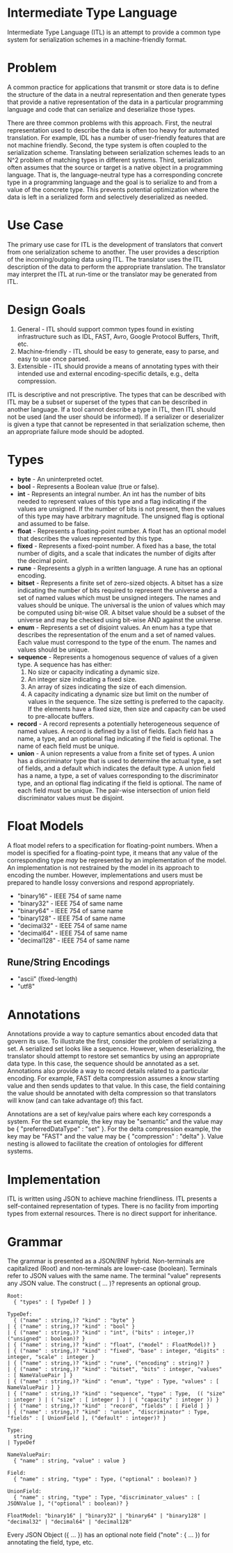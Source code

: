 Intermediate Type Language
==========================

Intermediate Type Language (ITL) is an attempt to provide a common
type system for serialization schemes in a machine-friendly format.

# Problem
A common practice for applications that transmit or store data is to
define the structure of the data in a neutral representation and then
generate types that provide a native representation of the data in a
particular programming language and code that can serialize and
deserialize those types.

There are three common problems with this approach.  First, the
neutral representation used to describe the data is often too heavy
for automated translation.  For example, IDL has a number of
user-friendly features that are not machine friendly.  Second, the
type system is often coupled to the serialization scheme.
Translating between serialization schemes leads to an N^2 problem of
matching types in different systems.  Third, serialization often
assumes that the source or target is a native object in a programming
language.  That is, the language-neutral type has a corresponding
concrete type in a programming language and the goal is to serialize
to and from a value of the concrete type.  This prevents potential
optimization where the data is left in a serialized form and
selectively deserialized as needed.

# Use Case

The primary use case for ITL is the development of translators that
convert from one serialization scheme to another.  The user provides a
description of the incoming/outgoing data using ITL.  The translator
uses the ITL description of the data to perform the appropriate
translation.  The translator may interpret the ITL at run-time or the
translator may be generated from ITL.

# Design Goals

1. General - ITL should support common types found in existing
   infrastructure such as IDL, FAST, Avro, Google Protocol Buffers,
   Thrift, etc.
2. Machine-friendly - ITL should be easy to generate, easy to parse,
   and easy to use once parsed.
3. Extensible - ITL should provide a means of annotating types with
   their intended use and external encoding-specific details, e.g., delta
   compression.

ITL is descriptive and not prescriptive.  The types that can be
described with ITL may be a subset or superset of the types that can
be described in another language.  If a tool cannot describe a type in
ITL, then ITL should not be used (and the user should be informed).
If a serializer or deserializer is given a type that cannot be
represented in that serialization scheme, then an appropriate failure
mode should be adopted.

# Types

- **byte** - An uninterpreted octet.
- **bool** - Represents a Boolean value (true or false).
- **int** - Represents an integral number.  An int has the number of
  bits needed to represent values of this type and a flag indicating
  if the values are unsigned.  If the number of bits is not present,
  then the values of this type may have arbitrary magnitude.  The
  unsigned flag is optional and assumed to be false.
- **float** - Represents a floating-point number.  A float has an
  optional model that describes the values represented by this
  type.
- **fixed** - Represents a fixed-point number.  A fixed has a base,
  the total number of digits, and a scale that indicates the number of
  digits after the decimal point.
- **rune** - Represents a glyph in a written language.  A rune has an
  optional encoding.
- **bitset** - Represents a finite set of zero-sized objects.  A bitset
  has a size indicating the number of bits required to represent the
  universe and a set of named values which must be unsigned integers.
  The names and values should be unique.  The universal is the union
  of values which may be computed using bit-wise OR.  A bitset value
  should be a subset of the universe and may be checked using bit-wise
  AND against the universe.
- **enum** - Represents a set of disjoint values.  An enum has a type that
  describes the representation of the enum and a set of named values.
  Each value must correspond to the type of the enum.  The names and
  values should be unique.
- **sequence** - Represents a homogenous sequence of values of a given
  type.  A sequence has has either:
  1. No size or capacity indicating a dynamic size.
  2. An integer size indicating a fixed size.
  3. An array of sizes indicating the size of each dimension.
  4. A capacity indicating a dynamic size but limit on the number of values in the sequence.
  The size setting is preferred to the capacity.  If the elements
  have a fixed size, then size and capacity can be used to
  pre-allocate buffers.
- **record** - A record represents a potentially heterogeneous sequence of
  named values.  A record is defined by a list of fields.  Each field
  has a name, a type, and an optional flag indicating if the field is
  optional.  The name of each field must be unique.
- **union** - A union represents a value from a finite set of types.  A
  union has a discriminator type that is used to determine the actual
  type, a set of fields, and a default which indicates the default
  type.  A union field has a name, a type, a set of values
  corresponding to the discriminator type, and an optional flag
  indicating if the field is optional.  The name of each field must be
  unique.  The pair-wise intersection of union field discriminator
  values must be disjoint.

# Float Models

A float model refers to a specification for floating-point numbers.
When a model is specified for a floating-point type, it means that any
value of the corresponding type *may* be represented by an
implementation of the model.  An implementation is not restrained by
the model in its approach to encoding the number.  However,
implementations and users must be prepared to handle lossy conversions
and respond appropriately.

- "binary16" - IEEE 754 of same name
- "binary32" - IEEE 754 of same name
- "binary64" - IEEE 754 of same name
- "binary128" - IEEE 754 of same name
- "decimal32" - IEEE 754 of same name
- "decimal64" - IEEE 754 of same name
- "decimal128" - IEEE 754 of same name

## Rune/String Encodings

- "ascii" (fixed-length)
- "utf8"

# Annotations

Annotations provide a way to capture semantics about encoded data that
govern its use.  To illustrate
the first, consider the problem of serializing a set.  A serialized
set looks like a sequence.  However, when deserializing, the
translator should attempt to restore set semantics by using an
appropriate data type.  In this case, the sequence should
be annotated as a set.  Annotations also provide a way to record
details related to a particular encoding.  For example, FAST delta
compression assumes a know starting value and then sends updates to
that value.  In this case, the field containing the value should be
annotated with delta compression so that translators will know (and
can take advantage of) this fact.

Annotations are a set of key/value pairs where each key corresponds a
system.  For the set example, the key may be "semantic" and the value
may be { "preferredDataType" : "set" }.  For the delta compression
example, the key may be "FAST" and the value may be { "compression" :
"delta" }.  Value nesting is allowed to facilitate the creation of
ontologies for different systems.

# Implementation

ITL is written using JSON to achieve machine friendliness.  ITL
presents a self-contained representation of types.  There is no
facility from importing types from external resources.  There is no
direct support for inheritance.

# Grammar

The grammar is presented as a JSON/BNF hybrid.  Non-terminals are
capitalized (Root) and non-terminals are lower-case (boolean).
Terminals refer to JSON values with the same name.  The terminal
"value" represents any JSON value.  The construct ( ... )? represents
an optional group.

```
Root:
  { "types" : [ TypeDef ] }

TypeDef:
  { ("name" : string,)? "kind" : "byte" }
| { ("name" : string,)? "kind" : "bool" }
| { ("name" : string,)? "kind" : "int", ("bits" : integer,)? ("unsigned" : boolean)? }
| { ("name" : string,)? "kind" : "float", ("model" : FloatModel)? }
| { ("name" : string,)? "kind" : "fixed", "base" : integer, "digits" : integer, "scale" : integer }
| { ("name" : string,)? "kind" : "rune", ("encoding" : string)? }
| { ("name" : string,)? "kind" : "bitset", "bits" : integer, "values" : [ NameValuePair ] }
| { ("name" : string,)? "kind" : "enum", "type" : Type, "values" : [ NameValuePair ] }
| { ("name" : string,)? "kind" : "sequence", "type" : Type,  (( "size" : integer ) | ( "size" : [ integer ] ) | ( "capacity" : integer )) }
| { ("name" : string,)? "kind" : "record", "fields" : [ Field ] }
| { ("name" : string,)? "kind" : "union", "discriminator" : Type, "fields" : [ UnionField ], ("default" : integer)? }

Type:
  string
| TypeDef

NameValuePair:
  { "name" : string, "value" : value }

Field:
  { "name" : string, "type" : Type, ("optional" : boolean)? }

UnionField:
  { "name" : string, "type" : Type, "discriminator_values" : [ JSONValue ], "("optional" : boolean)? }

FloatModel: "binary16" | "binary32" | "binary64" | "binary128" | "decimal32" | "decimal64" | "decimal128"
```

Every JSON Object ({ ... }) has an optional note field ("note" : {
... }) for annotating the field, type, etc.
